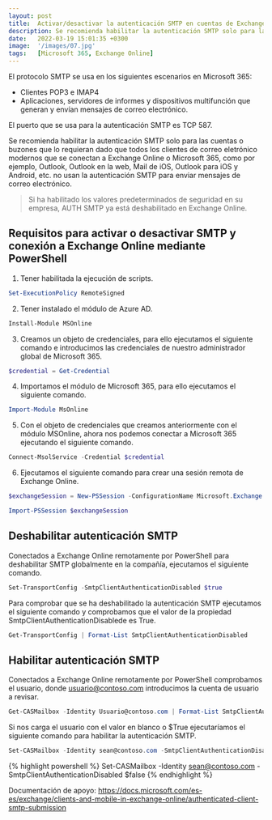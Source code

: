 ```yaml
---
layout: post
title:  Activar/desactivar la autenticación SMTP en cuentas de Exchange Online
description: Se recomienda habilitar la autenticación SMTP solo para las cuentas o buzones que lo requieran...
date:   2022-03-19 15:01:35 +0300
image:  '/images/07.jpg'
tags:   [Microsoft 365, Exchange Online]
---
```

El protocolo SMTP se usa en los siguientes escenarios en Microsoft 365:

* Clientes POP3 e IMAP4
* Aplicaciones, servidores de informes y dispositivos multifunción que generan y envían mensajes de correo electrónico.

El puerto que se usa para la autenticación SMTP es TCP 587.

Se recomienda habilitar la autenticación SMTP solo para las cuentas o buzones que lo requieran dado que todos los clientes de correo eletrónico modernos que se conectan a Exchange Online o Microsoft 365, como por ejemplo, Outlook, Outlook en la web, Mail de iOS, Outlook para iOS y Android, etc. no usan la autenticación SMTP para enviar mensajes de correo electrónico.

> Si ha habilitado los valores predeterminados de seguridad en su empresa, AUTH SMTP ya está deshabilitado en Exchange Online.

## Requisitos para activar o desactivar SMTP y conexión a Exchange Online mediante PowerShell

1. Tener habilitada la ejecución de scripts.

```powershell
Set-ExecutionPolicy RemoteSigned
```

2. Tener instalado el módulo de Azure AD.

```powershell
Install-Module MSOnline
```

3. Creamos un objeto de credenciales, para ello ejecutamos el siguiente comando e introducimos las credenciales de nuestro administrador global de Microsoft 365.

```powershell
$credential = Get-Credential
```

4. Importamos el módulo de Microsoft 365, para ello ejecutamos el siguiente comando.

```powershell
Import-Module MsOnline
```

5. Con el objeto de credenciales que creamos anteriormente con el módulo MSOnline, ahora nos podemos conectar a Microsoft 365 ejecutando el siguiente comando.

```powershell
Connect-MsolService -Credential $credential
```

6. Ejecutamos el siguiente comando para crear una sesión remota de Exchange Online.

```powershell
$exchangeSession = New-PSSession -ConfigurationName Microsoft.Exchange -ConnectionUri "https://outlook.office365.com/powershell-liveid/" -Credential $credential -Authentication "Basic" –AllowRedirection
```

```powershell
Import-PSSession $exchangeSession
```

## Deshabilitar autenticación SMTP

Conectados a Exchange Online remotamente por PowerShell para deshabilitar SMTP globalmente en la compañía, ejecutamos el siguiente comando.

```powershell
Set-TransportConfig -SmtpClientAuthenticationDisabled $true
```

Para comprobar que se ha deshabilitado la autenticación SMTP ejecutamos el siguiente comando y comprobamos que el valor de la propiedad SmtpClientAuthenticationDisablede es True.

```powershell
Get-TransportConfig | Format-List SmtpClientAuthenticationDisabled
```

## Habilitar autenticación SMTP

Conectados a Exchange Online remotamente por PowerShell comprobamos el usuario, donde usuario@contoso.com introducimos la cuenta de usuario a revisar.

```powershell
Get-CASMailbox -Identity Usuario@contoso.com | Format-List SmtpClientAuthenticationDisabled
```

Si nos carga el usuario con el valor en blanco o $True ejecutaríamos el siguiente comando para habilitar la autenticación SMTP.

```powershell
Set-CASMailbox -Identity sean@contoso.com -SmtpClientAuthenticationDisabled $false 
```

{% highlight powershell %}
Set-CASMailbox -Identity sean@contoso.com -SmtpClientAuthenticationDisabled $false
{% endhighlight %}

Documentación de apoyo:
https://docs.microsoft.com/es-es/exchange/clients-and-mobile-in-exchange-online/authenticated-client-smtp-submission